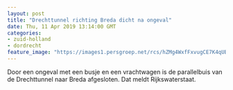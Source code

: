 ```yaml
---
layout: post
title: "Drechttunnel richting Breda dicht na ongeval"
date: Thu, 11 Apr 2019 13:14:00 GMT
categories: 
- zuid-holland 
- dordrecht 
feature_image: "https://images1.persgroep.net/rcs/hZMg4WxfFxvugCE7K4qUBaXx1v0/diocontent/129909406/_fitwidth/400/?appId=21791a8992982cd8da851550a453bd7f&quality=0.7"
---
```


Door een ongeval met een busje en een vrachtwagen is de parallelbuis van de Drechttunnel naar Breda afgesloten. Dat meldt Rijkswaterstaat.
